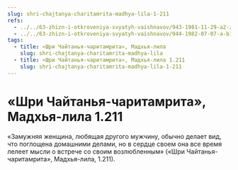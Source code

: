 ```yaml
---
slug: shri-chajtanya-charitamrita-madhya-lila-1-211
refs:
  - ../../63-zhizn-i-otkroveniya-svyatyh-vaishnavov/943-1981-11-29-a2-zhizn-rupy-sanatany-i-haridasa-thakura.md
  - ../../63-zhizn-i-otkroveniya-svyatyh-vaishnavov/944-1982-07-07-a-b1-b3-zhizn-sanatany-gosvami.md
tags:
  - title: «Шри Чайтанья-чаритамрита», Мадхья-лила
    slug: shri-chajtanya-charitamrita-madhya-lila
  - title: «Шри Чайтанья-чаритамрита», Мадхья-лила 1.211
    slug: shri-chajtanya-charitamrita-madhya-lila-1-211
---
```


# «Шри Чайтанья-чаритамрита», Мадхья-лила 1.211

«Замужняя женщина, любящая другого мужчину, обычно делает вид, что поглощена домашними делами, но в сердце своем она все время лелеет мысли о встрече со своим возлюбленным» («Шри Чайтанья-чаритамрита», Мадхья-лила, 1.211).
